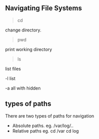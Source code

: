 
## Navigating File Systems

> cd 

change directory. 

> pwd

print working directory

> ls

list files

-l list

-a all with hidden

## types of paths

There are two types of paths for navigation

* Absolute paths. 
    eg. /var/log/.. 
* Relative paths
    eg. cd /var
        cd log
